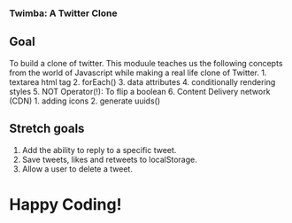 ### Twimba: A Twitter Clone
## Goal
To build a clone of twitter. This moduule teaches us the following concepts from the world of Javascript while making a real life clone of Twitter.
    1.  textarea html tag
    2. forEach() 
    3. data attributes
    4. conditionally rendering styles
    5. NOT Operator(!): To flip a boolean
    6. Content Delivery network (CDN)
        1. adding icons
        2. generate uuids()
## Stretch goals
1.  Add the ability to reply to a specific tweet.
2. Save tweets, likes and retweets to localStorage.
3. Allow a user to delete a tweet.


# Happy Coding!

